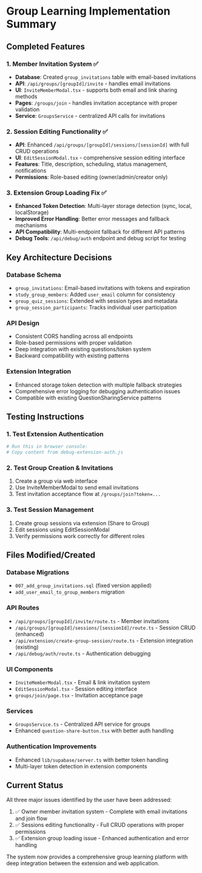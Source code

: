 # Group Learning Implementation Summary

## Completed Features

### 1. Member Invitation System ✅
- **Database**: Created `group_invitations` table with email-based invitations
- **API**: `/api/groups/[groupId]/invite` - handles email invitations 
- **UI**: `InviteMemberModal.tsx` - supports both email and link sharing methods
- **Pages**: `/groups/join` - handles invitation acceptance with proper validation
- **Service**: `GroupsService` - centralized API calls for invitations

### 2. Session Editing Functionality ✅  
- **API**: Enhanced `/api/groups/[groupId]/sessions/[sessionId]` with full CRUD operations
- **UI**: `EditSessionModal.tsx` - comprehensive session editing interface
- **Features**: Title, description, scheduling, status management, notifications
- **Permissions**: Role-based editing (owner/admin/creator only)

### 3. Extension Group Loading Fix ✅
- **Enhanced Token Detection**: Multi-layer storage detection (sync, local, localStorage)
- **Improved Error Handling**: Better error messages and fallback mechanisms  
- **API Compatibility**: Multi-endpoint fallback for different API patterns
- **Debug Tools**: `/api/debug/auth` endpoint and debug script for testing

## Key Architecture Decisions

### Database Schema
- `group_invitations`: Email-based invitations with tokens and expiration
- `study_group_members`: Added `user_email` column for consistency  
- `group_quiz_sessions`: Extended with session types and metadata
- `group_session_participants`: Tracks individual user participation

### API Design
- Consistent CORS handling across all endpoints
- Role-based permissions with proper validation
- Deep integration with existing questions/token system
- Backward compatibility with existing patterns

### Extension Integration
- Enhanced storage token detection with multiple fallback strategies
- Comprehensive error logging for debugging authentication issues
- Compatible with existing QuestionSharingService patterns

## Testing Instructions

### 1. Test Extension Authentication
```bash
# Run this in browser console:
# Copy content from debug-extension-auth.js
```

### 2. Test Group Creation & Invitations
1. Create a group via web interface
2. Use InviteMemberModal to send email invitations
3. Test invitation acceptance flow at `/groups/join?token=...`

### 3. Test Session Management  
1. Create group sessions via extension (Share to Group)
2. Edit sessions using EditSessionModal
3. Verify permissions work correctly for different roles

## Files Modified/Created

### Database Migrations
- `007_add_group_invitations.sql` (fixed version applied)
- `add_user_email_to_group_members` migration

### API Routes
- `/api/groups/[groupId]/invite/route.ts` - Member invitations
- `/api/groups/[groupId]/sessions/[sessionId]/route.ts` - Session CRUD (enhanced)
- `/api/extension/create-group-session/route.ts` - Extension integration (existing)
- `/api/debug/auth/route.ts` - Authentication debugging

### UI Components  
- `InviteMemberModal.tsx` - Email & link invitation system
- `EditSessionModal.tsx` - Session editing interface
- `groups/join/page.tsx` - Invitation acceptance page

### Services
- `GroupsService.ts` - Centralized API service for groups
- Enhanced `question-share-button.tsx` with better auth handling

### Authentication Improvements
- Enhanced `lib/supabase/server.ts` with better token handling
- Multi-layer token detection in extension components

## Current Status
All three major issues identified by the user have been addressed:

1. ✅ Owner member invitation system - Complete with email invitations and join flow
2. ✅ Sessions editing functionality - Full CRUD operations with proper permissions  
3. ✅ Extension group loading issue - Enhanced authentication and error handling

The system now provides a comprehensive group learning platform with deep integration between the extension and web application.